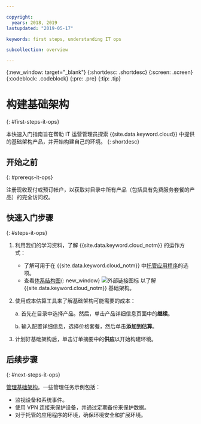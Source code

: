 ```yaml
---

copyright:
  years: 2018, 2019
lastupdated: "2019-05-17"

keywords: first steps, understanding IT ops

subcollection: overview

---
```


{:new_window: target="_blank"}
{:shortdesc: .shortdesc}
{:screen: .screen}
{:codeblock: .codeblock}
{:pre: .pre}
{:tip: .tip}

# 构建基础架构
{: #first-steps-it-ops}

本快速入门指南旨在帮助 IT 运营管理员探索 {{site.data.keyword.cloud}} 中提供的基础架构产品，并开始构建自己的环境。
{: shortdesc}

## 开始之前
{: #prereqs-it-ops}

注册现收现付或预订帐户，以获取对目录中所有产品（包括具有免费服务套餐的产品）的完全访问权。 

## 快速入门步骤
{: #steps-it-ops}

1. 利用我们的学习资料，了解 {{site.data.keyword.cloud_notm}} 的运作方式：
    * 了解可用于在 {{site.data.keyword.cloud_notm}} 中[托管应用程序](/docs/apps/tutorials?topic=creating-apps-hosting)的选项。
    * 查看[体系结构图](https://www.ibm.com/cloud/garage/architectures/infrastructure){: new_window} ![外部链接图标](../icons/launch-glyph.svg) 以了解 {{site.data.keyword.cloud_notm}} 基础架构。 
2. 使用成本估算工具来了解基础架构可能需要的成本：

    a. 首先在目录中选择产品。然后，单击产品详细信息页面中的**继续**。
    
    b. 输入配置详细信息，选择价格套餐，然后单击**添加到估算**。 
3. 计划好基础架构后，单击订单摘要中的**供应**以开始构建环境。 

## 后续步骤
{: #next-steps-it-ops}

[管理基础架构](/docs/overview?topic=overview-it-ops)。一些管理任务示例包括： 

  * 监视设备和系统事件。
  * 使用 VPN 连接来保护设备，并通过定期备份来保护数据。 
  * 对于托管的应用程序的环境，确保环境安全和扩展环境。 

